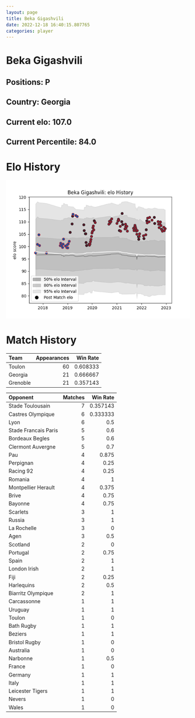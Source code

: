 ```yaml
---  
layout: page  
title: Beka Gigashvili  
date: 2022-12-18 16:40:15.807765  
categories: player  
---
```

# Beka Gigashvili

## Positions: P

## Country: Georgia

## Current elo: 107.0

## Current Percentile: 84.0

# Elo History


![elo history](history_BekaGigashvili.png)
# Match History


| Team     |   Appearances |   Win Rate |
|:---------|--------------:|-----------:|
| Toulon   |            60 |   0.608333 |
| Georgia  |            21 |   0.666667 |
| Grenoble |            21 |   0.357143 |

| Opponent             |   Matches |   Win Rate |
|:---------------------|----------:|-----------:|
| Stade Toulousain     |         7 |   0.357143 |
| Castres Olympique    |         6 |   0.333333 |
| Lyon                 |         6 |   0.5      |
| Stade Francais Paris |         5 |   0.6      |
| Bordeaux Begles      |         5 |   0.6      |
| Clermont Auvergne    |         5 |   0.7      |
| Pau                  |         4 |   0.875    |
| Perpignan            |         4 |   0.25     |
| Racing 92            |         4 |   0.25     |
| Romania              |         4 |   1        |
| Montpellier Herault  |         4 |   0.375    |
| Brive                |         4 |   0.75     |
| Bayonne              |         4 |   0.75     |
| Scarlets             |         3 |   1        |
| Russia               |         3 |   1        |
| La Rochelle          |         3 |   0        |
| Agen                 |         3 |   0.5      |
| Scotland             |         2 |   0        |
| Portugal             |         2 |   0.75     |
| Spain                |         2 |   1        |
| London Irish         |         2 |   1        |
| Fiji                 |         2 |   0.25     |
| Harlequins           |         2 |   0.5      |
| Biarritz Olympique   |         2 |   1        |
| Carcassonne          |         1 |   1        |
| Uruguay              |         1 |   1        |
| Toulon               |         1 |   0        |
| Bath Rugby           |         1 |   1        |
| Beziers              |         1 |   1        |
| Bristol Rugby        |         1 |   0        |
| Australia            |         1 |   0        |
| Narbonne             |         1 |   0.5      |
| France               |         1 |   0        |
| Germany              |         1 |   1        |
| Italy                |         1 |   1        |
| Leicester Tigers     |         1 |   1        |
| Nevers               |         1 |   0        |
| Wales                |         1 |   0        |